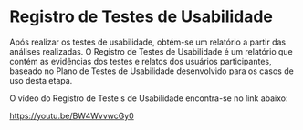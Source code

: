# Registro de Testes de Usabilidade

Após realizar os testes de usabilidade, obtém-se um relatório a partir das análises realizadas. O Registro de Testes de Usabilidade é um relatório que contém as evidências dos testes e relatos dos usuários participantes, baseado no Plano de Testes de Usabilidade desenvolvido para os casos de uso desta etapa.

O vídeo do Registro de Teste s de Usabilidade encontra-se no link abaixo:

https://youtu.be/BW4WvvwcGy0
